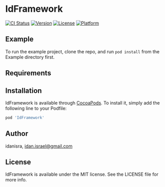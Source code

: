 # IdFramework

[![CI Status](https://img.shields.io/travis/idanisra/IdFramework.svg?style=flat)](https://travis-ci.org/idanisra/IdFramework)
[![Version](https://img.shields.io/cocoapods/v/IdFramework.svg?style=flat)](https://cocoapods.org/pods/IdFramework)
[![License](https://img.shields.io/cocoapods/l/IdFramework.svg?style=flat)](https://cocoapods.org/pods/IdFramework)
[![Platform](https://img.shields.io/cocoapods/p/IdFramework.svg?style=flat)](https://cocoapods.org/pods/IdFramework)

## Example

To run the example project, clone the repo, and run `pod install` from the Example directory first.

## Requirements

## Installation

IdFramework is available through [CocoaPods](https://cocoapods.org). To install
it, simply add the following line to your Podfile:

```ruby
pod 'IdFramework'
```

## Author

idanisra, idan.israel@gmail.com

## License

IdFramework is available under the MIT license. See the LICENSE file for more info.
